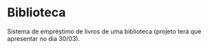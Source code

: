 # Biblioteca
Sistema de empréstimo de livros de uma biblioteca (projeto terá que apresentar no dia 30/03).
